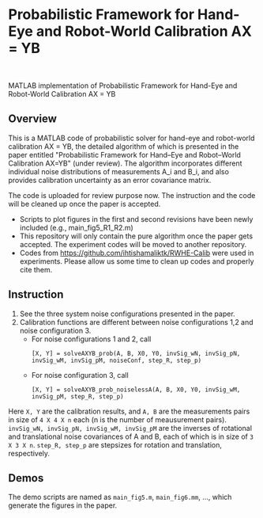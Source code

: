 # Probabilistic Framework for Hand-Eye and Robot-World Calibration AX = YB
<br>

MATLAB implementation of Probabilistic Framework for Hand-Eye and Robot-World Calibration AX = YB


## Overview

This is a MATLAB code of probabilistic solver for hand-eye and robot-world calibration AX = YB, the detailed algorithm of which is presented in the paper entitled "Probabilistic Framework for Hand–Eye and Robot–World Calibration AX=YB" (under review). The algorithm incorporates different individual noise distributions of measurements A_i and B_i, and also provides calibration uncertainty as an error covariance matrix.

The code is uploaded for review purpose now. The instruction and the code will be cleaned up once the paper is accepted.

* Scripts to plot figures in the first and second revisions have been newly included (e.g., main_fig5_R1_R2.m)
* This repository will only contain the pure algorithm once the paper gets accepted. The experiment codes will be moved to another repository.
* Codes from https://github.com/ihtishamaliktk/RWHE-Calib were used in experiments. Please allow us some time to clean up codes and properly cite them.

## Instruction

1. See the three system noise configurations presented in the paper.
2. Calibration functions are different between noise configurations 1,2 and noise configuration 3.
	* For noise configurations 1 and 2, call	
		```
		[X, Y] = solveAXYB_prob(A, B, X0, Y0, invSig_wN, invSig_pN, invSig_wM, invSig_pM, noiseConf, step_R, step_p)
		```
	* For noise configuration 3, call		
		```
		[X, Y] = solveAXYB_prob_noiselessA(A, B, X0, Y0, invSig_wM, invSig_pM, step_R, step_p)
		```		
Here ``X, Y`` are the calibration results, and ``A, B`` are the measurements pairs in size of ``4 X 4 X n`` each (n is the number of meausurement pairs). ``invSig_wN, invSig_pN, invSig_wM, invSig_pM`` are the inverses of rotational and translational noise covariances of A and B, each of which is in size of ``3 X 3 X n``. ``step_R, step_p`` are stepsizes for rotation and translation, respectively.

## Demos
The demo scripts are named as ``main_fig5.m``, ``main_fig6.mm``, ..., which generate the figures in the paper.

